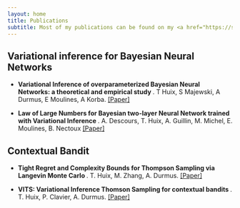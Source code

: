 ```yaml
---
layout: home
title: Publications
subtitle: Most of my publications can be found on my <a href="https://scholar.google.com/citations?user=TvJOtQwAAAAJ&hl=fr">Google scholar profile</a>, below they are classified by themes.
---
```


## Variational inference for Bayesian Neural Networks
- <b> Variational Inference of overparameterized Bayesian Neural Networks: a theoretical and empirical study </b>. T Huix, S Majewski, A Durmus, E Moulines, A Korba. <a href="https://arxiv.org/pdf/2207.03859">[Paper]</a>

- <b> Law of Large Numbers for Bayesian two-layer Neural Network trained with Variational Inference </b>. A. Descours, T. Huix, A. Guillin, M. Michel, E. Moulines, B. Nectoux <a href="https://proceedings.mlr.press/v195/descours23a/descours23a.pdf">[Paper]</a>

## Contextual Bandit
- <b> Tight Regret and Complexity Bounds for Thompson Sampling via Langevin Monte Carlo </b>. T. Huix, M. Zhang, A. Durmus. <a href="https://proceedings.mlr.press/v206/huix23a/huix23a.pdf">[Paper]</a>

- <b> VITS: Variational Inference Thomson Sampling for contextual bandits </b>. T. Huix, P. Clavier, A. Durmus. <a href="https://arxiv.org/pdf/2307.10167">[Paper]</a>
